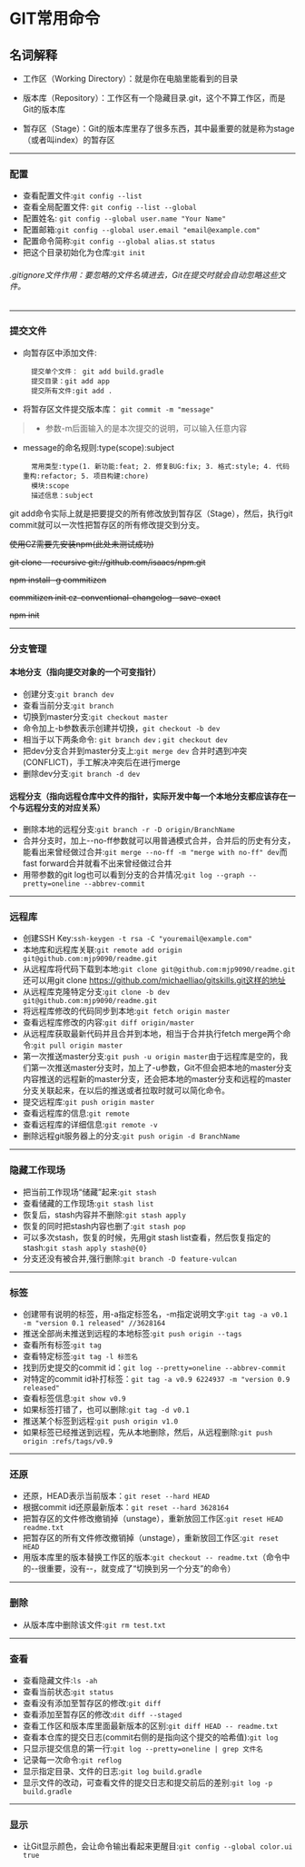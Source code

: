 GIT常用命令
==========
名词解释
-------

- 工作区（Working Directory）：就是你在电脑里能看到的目录

- 版本库（Repository）：工作区有一个隐藏目录.git，这个不算工作区，而是Git的版本库

- 暂存区（Stage）：Git的版本库里存了很多东西，其中最重要的就是称为stage（或者叫index）的暂存区

----------

### 配置

- 查看配置文件:```git config --list```								
- 查看全局配置文件: ```git config --list --global```					
- 配置姓名: ```git config --global user.name "Your Name"```						
- 配置邮箱:```git config --global user.email "email@example.com"```	
- 配置命令简称:```git config --global alias.st status```						
- 把这个目录初始化为仓库:```git init```											

###### .gitignore文件作用：要忽略的文件名填进去，Git在提交时就会自动忽略这些文件。

----------

### 提交文件
- 向暂存区中添加文件:
												
		提交单个文件： git add build.gradle
		提交目录：git add app											
		提交所有文件:git add .
								
- 将暂存区文件提交版本库： ```git commit -m "message"```
>- 参数-m后面输入的是本次提交的说明，可以输入任意内容

- message的命名规则:type(scope):subject
				
		常用类型:type(1. 新功能:feat; 2. 修复BUG:fix; 3. 格式:style; 4. 代码重构:refactor; 5. 项目构建:chore)
		模块:scope 
		描述信息：subject

git add命令实际上就是把要提交的所有修改放到暂存区（Stage），然后，执行git commit就可以一次性把暂存区的所有修改提交到分支。

~~使用CZ需要先安装npm(此处未测试成功)~~

~~git clone --recursive git://github.com/isaacs/npm.git~~

~~npm install -g commitizen~~

~~commitizen init cz-conventional-changelog--save-exact~~

~~npm init~~

----------

### 分支管理

#### 本地分支（指向提交对象的一个可变指针）
- 创建分支:```git branch dev```										
- 查看当前分支:```git branch```											
- 切换到master分支:```git checkout master```									
- 命令加上-b参数表示创建并切换，```git checkout -b dev```
 - 相当于以下两条命令:	```git branch dev；git checkout dev```
- 把dev分支合并到master分支上:```git merge dev```	合并时遇到冲突(CONFLICT)，手工解决冲突后在进行merge 	
- 删除dev分支:```git branch -d dev```									

#### 远程分支（指向远程仓库中文件的指针，实际开发中每一个本地分支都应该存在一个与远程分支的对应关系）
- 删除本地的远程分支:```git branch -r -D origin/BranchName	```				
- 合并分支时，加上--no-ff参数就可以用普通模式合并，合并后的历史有分支，能看出来曾经做过合并:```git merge --no-ff -m "merge with no-ff" dev```而fast forward合并就看不出来曾经做过合并	
- 用带参数的git log也可以看到分支的合并情况:```git log --graph --pretty=oneline --abbrev-commit```	

----------

### 远程库
- 创建SSH Key:```ssh-keygen -t rsa -C "youremail@example.com"```						
- 本地库和远程库关联:```git remote add origin git@github.com:mjp9090/readme.git```				
- 从远程库将代码下载到本地:```git clone git@github.com:mjp9090/readme.git```还可以用git clone https://github.com/michaelliao/gitskills.git这样的地址
- 从远程库克隆特定分支:```git clone -b dev git@github.com:mjp9090/readme.git```					
- 将远程库修改的代码同步到本地:```git fetch origin master```												
- 查看远程库修改的内容:```git diff origin/master```											    
- 从远程库获取最新代码并且合并到本地，相当于合并执行fetch merge两个命令:```git pull origin master```												
- 第一次推送master分支:```git push -u origin master```由于远程库是空的，我们第一次推送master分支时，加上了-u参数，Git不但会把本地的master分支内容推送的远程新的master分支，还会把本地的master分支和远程的master分支关联起来，在以后的推送或者拉取时就可以简化命令。
- 提交远程库:```git push origin master```														
- 查看远程库的信息:```git remote```															
- 查看远程库的详细信息:```git remote -v```														
- 删除远程git服务器上的分支:```git push origin -d BranchName```										

----------

### 隐藏工作现场
- 把当前工作现场“储藏”起来:```git stash```											
- 查看储藏的工作现场:```git stash list```										
- 恢复后，stash内容并不删除:```git stash apply```										
- 恢复的同时把stash内容也删了:```git stash pop```										
- 可以多次stash，恢复的时候，先用git stash list查看，然后恢复指定的stash:```git stash apply stash@{0}```						
- 分支还没有被合并,强行删除:```git branch -D feature-vulcan```	

----------

### 标签
- 创建带有说明的标签，用-a指定标签名，-m指定说明文字:```git tag -a v0.1 -m "version 0.1 released" //3628164```	
- 推送全部尚未推送到远程的本地标签:```git push origin --tags```								
- 查看所有标签:```git tag```												
- 查看特定标签:```git tag -l 标签名```										
- 找到历史提交的commit id：```git log --pretty=oneline --abbrev-commit	```		
- 对特定的commit id补打标签：```git tag -a v0.9 6224937 -m "version 0.9 released"```	
- 查看标签信息:```git show v0.9```										
- 如果标签打错了，也可以删除:```git tag -d v0.1	```									
- 推送某个标签到远程:```git push origin v1.0```								
- 如果标签已经推送到远程，先从本地删除，然后，从远程删除:```git push origin :refs/tags/v0.9```						

----------

### 还原
- 还原，HEAD表示当前版本：```git reset --hard HEAD```									
- 根据commit id还原最新版本：```git reset --hard 3628164```							
- 把暂存区的文件修改撤销掉（unstage），重新放回工作区:```git reset HEAD readme.txt```							
- 把暂存区的所有文件修改撤销掉（unstage），重新放回工作区:```git reset HEAD``` 								 
- 用版本库里的版本替换工作区的版本:```git checkout -- readme.txt```（命令中的--很重要，没有--，就变成了“切换到另一个分支”的命令）	

----------

### 删除
- 从版本库中删除该文件:```git rm test.txt```										

----------

### 查看
- 查看隐藏文件:```ls -ah``` 												
- 查看当前状态:```git status```											
- 查看没有添加至暂存区的修改:```git diff```											
- 查看添加至暂存区的修改:```dit diff --staged```									
- 查看工作区和版本库里面最新版本的区别:```git diff HEAD -- readme.txt```							
- 查看本仓库的提交日志(commit右侧的是指向这个提交的哈希值):```git log```											
- 只显示提交信息的第一行:```git log --pretty=oneline | grep 文件名```				
- 记录每一次命令:```git reflog```											
- 显示指定目录、文件的日志:```git log build.gradle```								
- 显示文件的改动，可查看文件的提交日志和提交前后的差别:```git log -p build.gradle```								

----------

### 显示		
- 让Git显示颜色，会让命令输出看起来更醒目:```git config --global color.ui true```		